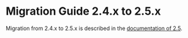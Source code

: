 # Migration Guide 2.4.x to 2.5.x

Migration from 2.4.x to 2.5.x is described in the
[documentation of 2.5](https://doc.akka.io/docs/akka/2.5/project/migration-guide-2.4.x-2.5.x.html).
